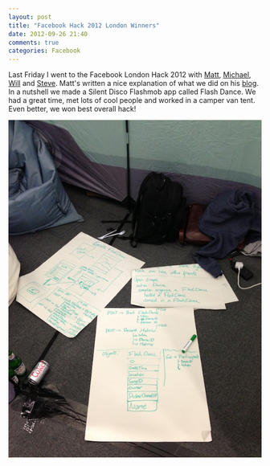 ```yaml
---
layout: post
title: "Facebook Hack 2012 London Winners"
date: 2012-09-26 21:40
comments: true
categories: Facebook
---
```


Last Friday I went to the Facebook London Hack 2012 with [Matt](https://twitter.com/mattjgalloway), [Michael](https://twitter.com/michaelslater), [Will](https://twitter.com/netproteus) and [Steve](https://twitter.com/stephenoldham). Matt's written a nice explanation of what we did on his [blog](http://www.galloway.me.uk/2012/09/facebook-world-hack-london-winners/). In a nutshell we made a Silent Disco Flashmob app called Flash Dance. We had a great time, met lots of cool people and worked in a camper van tent. Even better, we won best overall hack! 

![](/images/IMG_4032.JPG)
